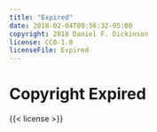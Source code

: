```yaml
---
title: "Expired"
date: 2018-02-04T09:56:32-05:00
copyright: 2018 Daniel F. Dickinson
license: CC0-1.0
licenseFile: Expired
---
```


# Copyright Expired

{{< license >}}
